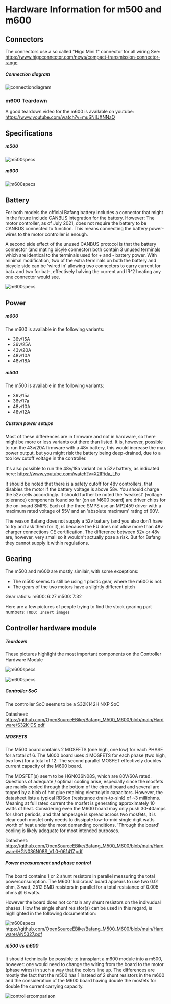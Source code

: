 # Hardware Information for m500 and m600

## Connectors

The connectors use a so called "Higo Mini f" connector for all wiring
See:
https://www.higoconnector.com/news/compact-transmission-connector-range


##### Connection diagram

![connectiondiagram](https://github.com/OpenSourceEBike/Bafang_M500_M600/raw/main/Hardware/img/Bafang%20Diagram.png)

### m600 Teardown

A good teardown video for the m600 is available on youtube:
https://www.youtube.com/watch?v=muSNIUXNNaQ


## Specifications

##### m500
![m500specs](https://github.com/OpenSourceEBike/Bafang_M500_M600/raw/main/Hardware/img/m500%20specs.PNG)



##### m600
![m600specs](https://github.com/OpenSourceEBike/Bafang_M500_M600/raw/main/Hardware/img/m600%20specs.PNG)



## Battery

For both models the official Bafang battery includes a connector that might in the future include CANBUS integration for the battery.
However: The motor controller, as of July 2021, does not require the battery to be CANBUS connected to function. This means connecting the battery power-wires to the motor controller is enough.  

A second side effect of the unused CANBUS protocol is that the battery connector (and mating bicyle connector) both contain 3 unused terminals which are identical to the terminals used for + and - battery power.  With minimal modification, two of the extra terminals on both the battery and bicycle side can be 'wired in' allowing two connectors to carry current for bat+ and two for bat-, effectively halving the current and IR^2 heating any one connector would see. 

![m600specs](https://github.com/OpenSourceEBike/Bafang_M500_M600/raw/main/Hardware/img/battery.jpg)

## Power

##### m600

The m600 is available in the following variants:
- 36v/15A
- 36v/25A
- 43v/20A
- 48v/10A 
- 48v/18A 


##### m500

The m500 is available in the following variants:
- 36v/15a
- 36v/17a
- 48v/10A 
- 48v/12A 

##### Custom power setups

Most of these differences are in firmware and not in hardware, so there might be more or less variants out there than listed.
It is, however, possible to run the 43v/20A firmware with a 48v battery, this would increase the max power output, but you might risk the battery being deep-drained, due to a too low cutoff voltage in the controller.

It's also possible to run the 48v/18a variant on a 52v battery, as indicated here:
https://www.youtube.com/watch?v=X2IPtda_LFo

It should be noted that there is a safety cutoff for 48v controllers, that disables the motor if the battery voltage is above 58v. You should charge the 52v cells accordingly.  It should further be noted the 'weakest' (voltage tolerance) components found so far (on an M600 board) are driver chips for the on-board SMPS.  Each of the three SMPS use an MP2459 driver with a maximum rated voltage of 55V and an 'absolute maximum' rating of 60V.

The reason Bafang does not supply a 52v battery (and you also don't have to try and ask them for it), is because the EU does not allow more than 48v charger connections  CE certification.
The difference between 52v or 48v are, however, very small so it wouldn't actually pose a risk. But for Bafang they cannot supply it within regulations.

## Gearing

The m500 and m600 are mostly similair, with some exceptions:

- The m500 seems to still be using 1 plastic gear, where the m600 is not.
- The gears of the two motors have a slightly different pitch

Gear ratio's:
m600: 6:27
m500: 7:32

Here are a few pictures of people trying to find the stock gearing part numbers:
`TODO: Insert images`

## Controller hardware module


##### Teardown

These pictures highlight the most important components on the Controller Hardware Module


![m600specs](https://github.com/OpenSourceEBike/Bafang_M500_M600/raw/main/Hardware/img/X1_Ludicrous_Controller_M600_-_Annotated_Top.jpg)

![m600specs](https://github.com/OpenSourceEBike/Bafang_M500_M600/raw/main/Hardware/img/X1_Ludicrous_Controller_M600_-_Annotated_Bottom.jpg)



##### Controller SoC

The controller SoC seems to be a S32K142H NXP SoC

Datasheet:
https://github.com/OpenSourceEBike/Bafang_M500_M600/blob/main/Hardware/S32K-DS.pdf

##### MOSFETS

The M500 board contains 2 MOSFETS (one high, one low) for each PHASE for a total of 6.  The M600 board uses 4 MOSFETS for each phase (two high, two low) for a total of 12.  The second parallel MOSFET effectively doubles current capacity of the M600 board.

The MOSFET(s) seem to be HGN036N08S, which are 80V/60A rated.  Questions of adequate / optimal cooling arise, especially since the mosfets are mainly cooled through the bottom of the circuit board and several are topped by a blob of hot glue retaining electrolytic capacitors. However, the datasheet lists a typical RDSon (resistance drain-to-sink) of ~3 milliohms.  Meaning at full rated current the mosfet is generating approximately 10 watts of heat.  Considering even the M600 board may only push 30-40amps for short periods, and that amperage is spread across two mosfets, it is clear each mosfet only needs to dissipate low-to-mid single digit watts worth of heat under the most demanding conditions.  'Through the board' cooling is likely adequate for most intended purposes.

Datasheet:
https://github.com/OpenSourceEBike/Bafang_M500_M600/blob/main/Hardware/HGN036N08S_V1.0-061417.pdf

##### Power measurement and phase control

The board contains 1 or 2 shunt resistors in parallel measuring the total powerconsumption.  The M600 'ludicrous' board appears to use 
two 0.01 ohm, 3 watt, 2512 SMD resistors in parallel for a total resistance of 0.005 ohms @ 6 watts.

However the board does not contain any shunt resistors on the indivudual phases. How the single shunt resistor(s) can be used in this regard, is highlighted in the following documentation:

![m600specs](https://github.com/OpenSourceEBike/Bafang_M500_M600/raw/main/Hardware/img/3-phase_bridge_motor_driver_example.jpg)
https://github.com/OpenSourceEBike/Bafang_M500_M600/blob/main/Hardware/AN5327.pdf

##### m500 vs m600

It should technically be possible to transplant a m600 module into a m500, however: one would need to change the wiring from the board to the motor (phase wires) in such a way that the colors line up.
The differences are mostly the fact that the m500 has 1 instead of 2 shunt resistors in the m600 and the consideration of the M600 board
having double the mosfets for double the current carrying capacity.

![controllercomparison](https://github.com/OpenSourceEBike/Bafang_M500_M600/raw/main/Hardware/img/controllercomparison.jpg)
